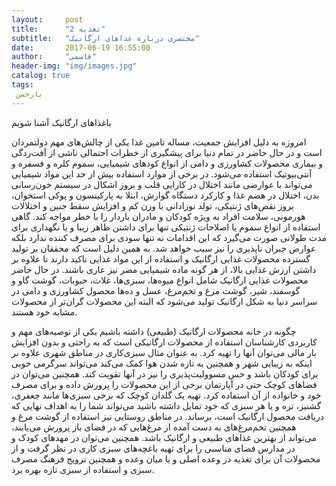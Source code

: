 ```yaml
---
layout:     post
title:      "تغذیه 2"
subtitle:   "مختصری درباره غذاهای ارگانیک"
date:       2017-06-19 16:55:00
author:     "قاسمی"
header-img: "img/images.jpg"
catalog: true
tags:
 یارحمن 
---
```


باغذاهای ارگانیک آشنا شویم


امروزه به دلیل افزایش جمعیت، مساله تامین غذا یکی از چالش‌های مهم دولتمردان است و در حال حاضر در تمام دنیا برای پیشگیری از خطرات احتمالی ناشی از آفت‌زدگی و بیماری محصولات کشاورزی و دامی از انواع کودهای شیمیایی، سموم کلره و فسفره و آنتی‌بیوتیک استفاده می‌شود.
در برخی از موارد استفاده بیش از حد این مواد شیمیایی می‌تواند با عوارضی مانند اختلال در کارایی قلب و بروز اشکال در سیستم خون‌رسانی بدن، اختلال در هضم غذا و کارکرد دستگاه گوارش، ابتلا به پارکینسون و پوکی استخوان، بروز نقص‌های ژنتیکی، تولد نوزادانی با وزن کم و افزایش سقط جنین و اختلالات هورمونی، سلامت افراد به ویژه کودکان و مادران باردار را با خطر مواجه کند.
گاهی استفاده از انواع سموم یا اصلاحات ژنتیکی تنها برای داشتن ظاهر زیبا و یا نگهداری برای مدت طولانی صورت می‌گیرد که این اقدامات نه تنها سودی برای مصرف‌ کننده ندارد بلکه عوارض جبران‌ ناپذیری را نیز سبب خواهد شد.
به همین دلیل است که محققان بر تولید گسترده محصولات غذایی ارگانیک و استفاده از این مواد غذایی تاکید دارند تا علاوه بر داشتن ارزش غذایی بالا، از هر گونه ماده شیمیایی مضر نیز عاری باشند.
در حال حاضر محصولات غذایی ارگانیک شامل انواع میوه‌ها، سبزی‌ها، غلات، حبوبات، گوشت گاو و گوسفند، شیر، گوشت مرغ و تخم‌مرغ، عسل و ده‌ها محصول کشاورزی و دامی در سراسر دنیا به شکل ارگانیک تولید می‌شود که البته این محصولات گران‌تر از محصولات مشابه خود هستند.

چگونه در خانه محصولات ارگانیک (طبیعی) داشته باشیم
یکی از توصیه‌های مهم و کاربردی کارشناسان استفاده از محصولات ارگانیکی است که به راحتی و بدون افزایش بار مالی می‌توان آنها را تهیه کرد. به عنوان مثال سبزی‌کاری در مناطق شهری علاوه بر اینکه به زیبایی شهر و همچنین به تازه شدن هوا کمک می‌کند می‌تواند سرگرمی خوبی برای کودکان باشد و حس مسوولیت‌پذیری را نیز در آنها تقویت کند.
همچنین می‌توان در فضاهای کوچک حتی در آپارتمان برخی از این محصولات را پرورش داده و برای مصرف خود و خانواده از آن استفاده کرد. تهیه یک گلدان کوچک که برخی سبزی‌ها مانند جعفری‌، گشنیز، تره و یا هر سبزی که خود تمایل داشته باشید می‌تواند شما را به اهداف نهایی که دریافت محصول ارگانیک است، برساند.
در مناطق روستایی نیز استفاده از گوشت مرغ و همچنین تخم‌مرغ‌های به دست آمده از مرغ‌هایی که در فضای باز پرورش می‌یابند، می‌تواند از بهترین غذاهای طبیعی و ارگانیک باشد.
همچنین می‌توان در مهدهای کودک و در مدارس فضای مناسبی را برای تهیه باغچه‌های سبزی کاری در نظر گرفت و از محصولات آن برای تغذیه در وعده اصلی و یا میان وعده و همچنین ترویج فرهنگ مصرف سبزی و استفاده از سبزی تازه بهره برد.

